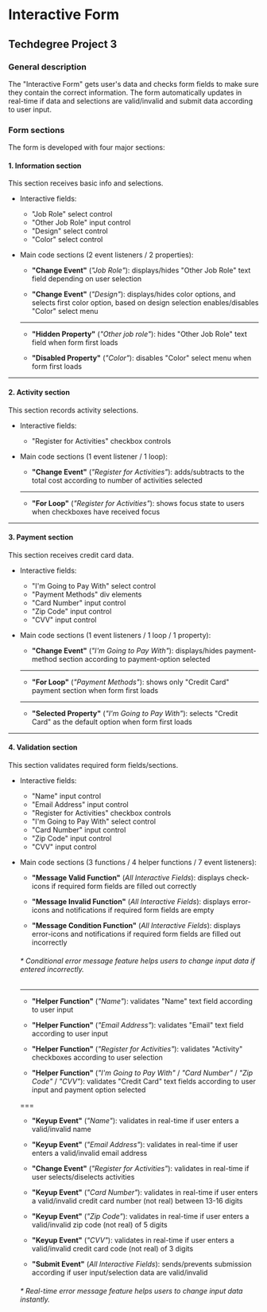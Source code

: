 # Interactive Form
## Techdegree Project 3

### General description
The "Interactive Form" gets user's data and checks form fields to make sure they contain the correct information. The form automatically updates in real-time if data and selections are valid/invalid and submit data according to user input.

### Form sections
The form is developed with four major sections:

#### 1. Information section
This section receives basic info and selections.

- Interactive fields:
    - "Job Role" select control
    - "Other Job Role" input control
    - "Design" select control
    - "Color" select control

- Main code sections (2 event listeners / 2 properties):

    - **"Change Event"** (*"Job Role"*):
        displays/hides "Other Job Role" text field depending on user selection

    - **"Change Event"** (*"Design"*):
        displays/hides color options, and selects first color option, based on design selection
        enables/disables "Color" select menu

    ---

    - **"Hidden Property"** (*"Other job role"*):
        hides "Other Job Role" text field when form first loads

    - **"Disabled Property"** (*"Color"*):
        disables "Color" select menu when form first loads

***

#### 2. Activity section
This section records activity selections.

- Interactive fields:
    - "Register for Activities" checkbox controls 

- Main code sections (1 event listener / 1 loop):

    - **"Change Event"** (*"Register for Activities"*):
        adds/subtracts to the total cost according to number of activities selected

    ---

    - **"For Loop"** (*"Register for Activities"*):
        shows focus state to users when checkboxes have received focus

***

#### 3. Payment section
This section receives credit card data.

- Interactive fields:
    - "I'm Going to Pay With" select control
    - "Payment Methods" div elements    
    - "Card Number" input control
    - "Zip Code" input control
    - "CVV" input control

- Main code sections (1 event listeners / 1 loop / 1 property):

    - **"Change Event"** (*"I'm Going to Pay With"*):
        displays/hides payment-method section according to payment-option selected

    ---

    - **"For Loop"** (*"Payment Methods"*):
        shows only "Credit Card" payment section when form first loads

    ---
    
    - **"Selected Property"** (*"I'm Going to Pay With"*):
        selects "Credit Card" as the default option when form first loads

***

#### 4. Validation section
This section validates required form fields/sections.

- Interactive fields:
    - "Name" input control     
    - "Email Address" input control
    - "Register for Activities" checkbox controls
    - "I'm Going to Pay With" select control   
    - "Card Number" input control
    - "Zip Code" input control
    - "CVV" input control

- Main code sections (3 functions / 4 helper functions / 7 event listeners):

    - **"Message Valid Function"** (*All Interactive Fields*):
        displays check-icons if required form fields are filled out correctly
    
    - **"Message Invalid Function"** (*All Interactive Fields*):
        displays error-icons and notifications if required form fields are empty
    
    - **"Message Condition Function"** (*All Interactive Fields*):
        displays error-icons and notifications if required form fields are filled out incorrectly
    
    ###### * Conditional error message feature helps users to change input data if entered incorrectly.

    ---

    - **"Helper Function"** (*"Name"*):
        validates "Name" text field according to user input
    
    - **"Helper Function"** (*"Email Address"*):
        validates "Email" text field according to user input
    
    - **"Helper Function"** (*"Register for Activities"*):
        validates "Activity" checkboxes according to user selection

    - **"Helper Function"** (*"I'm Going to Pay With"* / *"Card Number"* / *"Zip Code"* / *"CVV"*):
        validates "Credit Card" text fields according to user input and payment option selected

    ===

    - **"Keyup Event"** (*"Name"*):
        validates in real-time if user enters a valid/invalid name

    - **"Keyup Event"** (*"Email Address"*):
        validates in real-time if user enters a valid/invalid email address

    - **"Change Event"** (*"Register for Activities"*):
        validates in real-time if user selects/diselects activities
    
    - **"Keyup Event"** (*"Card Number"*):
        validates in real-time if user enters a valid/invalid credit card number (not real) between 13-16 digits
    
    - **"Keyup Event"** (*"Zip Code"*):
        validates in real-time if user enters a valid/invalid zip code (not real) of 5 digits
    
    - **"Keyup Event"** (*"CVV"*):
        validates in real-time if user enters a valid/invalid credit card code (not real) of 3 digits
    
    - **"Submit Event"** (*All Interactive Fields*):
        sends/prevents submission according if user input/selection data are valid/invalid

    ###### * Real-time error message feature helps users to change input data instantly.
